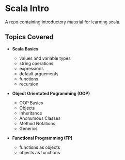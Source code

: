 # Scala Intro
A repo containing introductory material for learning scala.

## Topics Covered

* **Scala Basics**
    * values and variable types
    * string operations
    * expressions
    * default arguements
    * functions
    * recursion
    
* **Object Orientated Pogramming (OOP)**
    * OOP Basics
    * Objects
    * Inheritance
    * Anonumous Classes
    * Method Notations
    * Generics
    
* **Functional Programming (FP)**
    * functions as objects
    * objects as functions
